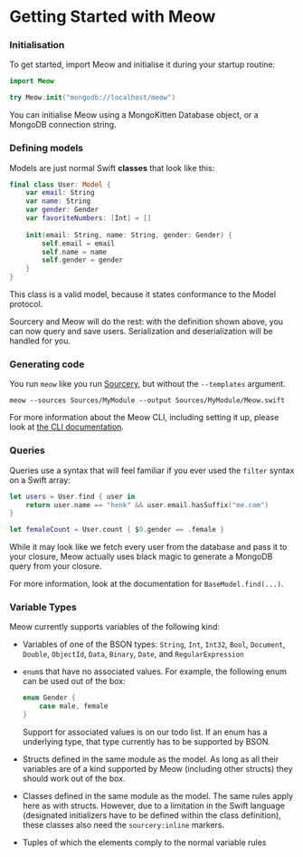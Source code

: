 # Getting Started with Meow

### Initialisation

To get started, import Meow and initialise it during your startup routine:

```swift
import Meow

try Meow.init("mongodb://localhost/meow")
```

You can initialise Meow using a MongoKitten Database object, or a MongoDB connection string.

### Defining models

Models are just normal Swift **classes** that look like this:

```swift
final class User: Model {
    var email: String
    var name: String
    var gender: Gender
    var favoriteNumbers: [Int] = []
    
    init(email: String, name: String, gender: Gender) {
        self.email = email
        self.name = name
        self.gender = gender
    }
}
```

This class is a valid model, because it states conformance to the Model protocol.

Sourcery and Meow will do the rest: with the definition shown above, you can now query and save users. Serialization and deserialization will be handled for you.

### Generating code

You run `meow` like you run [Sourcery](https://github.com/krzysztofzablocki/Sourcery), but without the `--templates` argument.

`meow --sources Sources/MyModule --output Sources/MyModule/Meow.swift`

For more information about the Meow CLI, including setting it up, please look at [the CLI documentation](cli.html).

### Queries

Queries use a syntax that will feel familiar if you ever used the `filter` syntax on a Swift array:

```swift
let users = User.find { user in
	return user.name == "henk" && user.email.hasSuffix("me.com")
}
```

```swift
let femaleCount = User.count { $0.gender == .female }
```

While it may look like we fetch every user from the database and pass it to your closure, Meow actually uses black magic to generate a MongoDB query from your closure.

For more information, look at the documentation for `BaseModel.find(...)`.

### Variable Types

Meow currently supports variables of the following kind:

- Variables of one of the BSON types: `String`, `Int`, `Int32`, `Bool`, `Document`, `Double`, `ObjectId`, `Data`, `Binary`, `Date`, and `RegularExpression`
- `enum`s that have no associated values. For example, the following enum can be used out of the box:

	```swift
	enum Gender {
		case male, female
	}
	```
	
	Support for associated values is on our todo list. If an enum has a underlying type, that type currently has to be supported by BSON.
	
- Structs defined in the same module as the model. As long as all their variables are of a kind supported by Meow (including other structs) they should work out of the box.
- Classes defined in the same module as the model. The same rules apply here as with structs. However, due to a limitation in the Swift language (designated initializers have to be defined within the class definition), these classes also need the `sourcery:inline` markers.
- Tuples of which the elements comply to the normal variable rules
